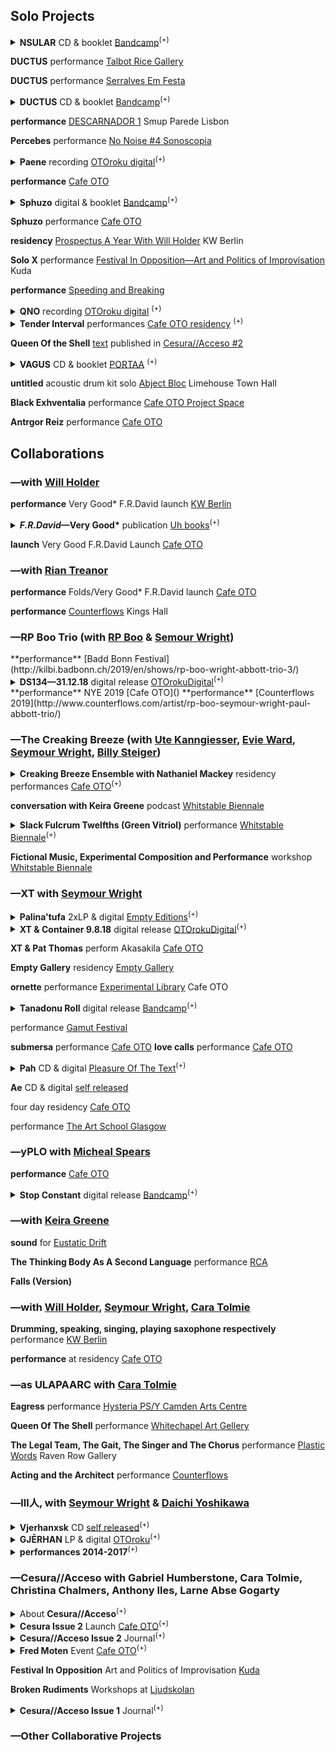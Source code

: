 ## Solo Projects

<details><summary>
<strong>NSULAR</strong> CD & booklet <a href="https://paul-abbott.bandcamp.com/album/nsular">Bandcamp</a><sup>(+)</sup>
</summary>
    <div id="details-wrap">
        <!--Rhythmic Figure: Ductus <a href="#">Project page</a>.<br>!-->
        <blockquote>So we oeandha perform the five theatre body or environment characters of nsular: Knee (Lover), Core (Pendulum), Back (Peacock), Limb (Leaf ) and Neck (Folds) [...]</blockquote> NSULAR is the second of 3 ‘Rhythmic Figure’ projects, following DUCTUS (2019). 61 minutes of audio, across 5 tracks, and a 28 page booklet with new writing; written and recorded in Edinburgh and Brussels in 2020.   
        <!-- project page = /rf/ductus !-->
        <div id="bs-player">
             <iframe style="border: 0; width: 100%; height: 120px;" src="https://bandcamp.com/EmbeddedPlayer/album=1308937241/size=small/bgcol=ffffff/linkcol=0687f5/artwork=none/transparent=true/" seamless><a href="https://paul-abbott.bandcamp.com/album/nsular">Nsular by Paul Abbott</a></iframe>
        </div>
        <img src="https://f4.bcbits.com/img/a0481765264_10.jpg"
        class="responsive-img"><br>
        <!-- link to discogs images page
        <a href="assets/ductus/DUCTUS-2019-BOOKLET-WEB.pdf">NSULAR Booklet PDF</a>
        !-->
    </div>
</details>

**DUCTUS** performance [Talbot Rice Gallery](https://www.trg.ed.ac.uk/event/paul-abbott-ductus)

**DUCTUS** performance [Serralves Em Festa](https://www.serralvesemfesta.com/evento/m16a-paul-abott/)

<details><summary>
<strong>DUCTUS</strong> CD & booklet <a href="https://paul-abbott.bandcamp.com/album/ductus">Bandcamp</a><sup>(+)</sup>
</summary>
    <div id="details-wrap">
        <!--Rhythmic Figure: Ductus <a href="#">Project page</a>.<br>!-->
        <blockquote>DUCTUS is an organic environment, a comedy of vibrations and signs, featuring the fictional characters DETECTIVE ENGINEER, QOSEL, and STRIKE.</blockquote>
        DUCTUS is the first of 3 'Rhythmic Figure' projects.  51 minutes of audio, 12 tracks, 42 page booklet. DUCTUS was written and recorded in Edinburgh and Porto in 2019.
        <!-- project page = /rf/ductus !-->
        <div id="bs-player">
             <iframe style="border: 0; width: 100%; height: 120px;" src="https://bandcamp.com/EmbeddedPlayer/album=53486902/size=large/bgcol=ffffff/linkcol=333333/tracklist=false/artwork=none/transparent=true/" seamless><a href="http://paul-abbott.bandcamp.com/album/ductus">Ductus by Paul Abbott</a></iframe>
        </div>
        <img src="https://f4.bcbits.com/img/a4080751166_10.jpg"
        class="responsive-img"><br>
        <!-- link to discogs images page
        <a href="assets/ductus/DUCTUS-2019-BOOKLET-WEB.pdf">Ductus Booklet PDF</a>
        !-->
    </div>
</details>

**performance** [DESCARNADOR 1](https://www.facebook.com/events/259159891369170/) Smup Parede Lisbon

**Percebes** performance [No Noise #4 Sonoscopia](https://www.facebook.com/events/903774636489378/)

<details><summary>
<strong>Paene</strong> recording <a href="https://www.cafeoto.co.uk/shop/paul-abbott-jake-meginsky-9418">OTOroku digital</a><sup>(+)</sup>
</summary>
    <div id="details-wrap">
    <div id="paene"></div>
    Live recording from Cafe OTO 9/4/18. Double digital release with Jake Meginsky.
    <div id="bs-player">
        <iframe width="100%" height="166" scrolling="no" frameborder="no" allow="autoplay" src="https://w.soundcloud.com/player/?url=https%3A//api.soundcloud.com/tracks/458291286&color=%23ff5500&auto_play=false&hide_related=true&show_comments=false&show_user=true&show_reposts=false&show_teaser=false&amp;show_artwork=false"></iframe><div style="font-size: 10px; color: #cccccc;line-break: anywhere;word-break: normal;overflow: hidden;white-space: nowrap;text-overflow: ellipsis; font-family: Interstate,Lucida Grande,Lucida Sans Unicode,Lucida Sans,Garuda,Verdana,Tahoma,sans-serif;font-weight: 100;"><a href="https://soundcloud.com/cafeoto" title="cafeOTO" target="_blank" style="color: #cccccc; text-decoration: none;">cafeOTO</a> · <a href="https://soundcloud.com/cafeoto/paene-sample-paul-abbott" title="Paene Sample [Paul Abbott]" target="_blank" style="color: #cccccc; text-decoration: none;">Paene Sample [Paul Abbott]</a></div>
    </div>
    <img src="https://i1.sndcdn.com/artworks-000360676188-dn77nu-t500x500.jpg" class="responsive-img">
    </div>
</details>

**performance** [Cafe OTO](http://www.cafeoto.co.uk)

<details><summary>
<strong>Sphuzo</strong> digital & booklet
<a href="https://paul-abbott.bandcamp.com/album/sphuzo">Bandcamp</a><sup>(+)</sup>
</summary>
    <div id="details-wrap">
        <div id="bs-player">
            <iframe style="border: 0; width: 100%; height: 120px;" src="https://bandcamp.com/EmbeddedPlayer/album=3564356557/size=large/bgcol=ffffff/linkcol=333333/tracklist=false/artwork=none/transparent=true/" seamless><a href="http://paul-abbott.bandcamp.com/album/sphuzo">Sphuzo by Paul Abbott</a></iframe>
        </div>
        <img src="https://img.discogs.com/q98StUge_jrsZU35ANO18eau8gY=/fit-in/600x836/filters:strip_icc():format(jpeg):mode_rgb():quality(90)/discogs-images/R-14419075-1574145193-7205.png.jpg"
        class="responsive-img"><br>
        <a href="https://www.discogs.com/release/14419075-Sphuzo/images">see complete text</a>
    </div>
</details>

**Sphuzo** performance [Cafe OTO](#)

**residency** [Prospectus A Year With Will Holder](http://www.kw-berlin.de/en/a-year-with) KW Berlin  

**Solo X** performance [Festival In Opposition—Art and Politics of Improvisation](http://kuda.org/en/festival-opposition-art-and-politics-improvisation-26-29th-october-novi-sad-organization-kudaorg) Kuda

**performance** [Speeding and Breaking](https://www.gold.ac.uk/calendar/?id=9889)

<details><summary>
<strong>QNO</strong> recording <a href="https://www.cafeoto.co.uk/shop/paul-abbott-010216-dl">OTOroku digital</a>
<sup>(+)</sup>
</summary>
    <div id="details-wrap">
        Solo performance, live recording from Cafe OTO
        <div id="bs-player">
        <iframe width="100%" height="166" scrolling="no" frameborder="no" allow="autoplay" src="https://w.soundcloud.com/player/?url=https%3A//api.soundcloud.com/tracks/263612397&color=%23ff5500&auto_play=false&hide_related=true&show_comments=false&show_user=true&show_reposts=false&show_teaser=false&amp;show_artwork=false"></iframe><div style="font-size: 10px; color: #cccccc;line-break: anywhere;word-break: normal;overflow: hidden;white-space: nowrap;text-overflow: ellipsis; font-family: Interstate,Lucida Grande,Lucida Sans Unicode,Lucida Sans,Garuda,Verdana,Tahoma,sans-serif;font-weight: 100;"><a href="https://soundcloud.com/cafeoto" title="cafeOTO" target="_blank" style="color: #cccccc; text-decoration: none;">cafeOTO</a> · <a href="https://soundcloud.com/cafeoto/ds046-paul-abbot-1216-sample" title="DS046 Paul Abbot 1.2.16 (sample)" target="_blank" style="color: #cccccc; text-decoration: none;">DS046 Paul Abbot 1.2.16 (sample)</a></div>
        </div>
        <img src="https://i1.sndcdn.com/artworks-000162372098-d8sp00-t500x500.jpg" class="responsive-img">
    </div>
</details>

<details><summary>
<strong>Tender Interval</strong> performances <a href="https://www.cafeoto.co.uk/archive/2016/08/30/tender-interval-paul-abbott">Cafe OTO residency</a>
<sup>(+)</sup>
</summary>
    <div id="details-wrap">
        <div id="tender"></div>
        Tender Interval was a series of monthly solo performances, in the Cafe OTO Project Space, "that will mobilise paraphrased pasts and imaginary futures to intensively explore the present for a way out."
        <blockquote>There is no origin nor terminus to our feelings<br>—Gregg Bordowitz</blockquote>
        The series was composed of recurring ingredients (in particular): drums, technology, bodies, words and the building in which they are located. For each performance the composition of these elements was take form through a specific figure of existing materials taken from a range of sources.<br>
        <img src="https://www.cafeoto.co.uk/media/uploads/image-frx4-02.jpg" class="responsive-img">
        more at Cafe OTO <a href="https://www.cafeoto.co.uk/archive/2016/08/30/tender-interval-paul-abbott">archive page</a><br>
        </div>
</details>

**Queen Of the Shell** [text](#) published in [Cesura//Acceso #2](https://anagrambooks.com/cesura-acceso-issue-2)

<details><summary>
<strong>VAGUS</strong> CD & booklet <a href="http://www.portaaaa.com/porta-11/">PORTAA</a>
<sup>(+)</sup>
</summary>
    <div id="details-wrap">
            <div id="bs-player">
                <iframe width="100%" height="166" scrolling="no" frameborder="no" allow="autoplay" src="https://w.soundcloud.com/player/?url=https%3A//api.soundcloud.com/tracks/200763111&color=00ff00&show_artwork=false"></iframe><div style="font-size: 10px; color: #cccccc;line-break: anywhere;word-break: normal;overflow: hidden;white-space: nowrap;text-overflow: ellipsis; font-family: Interstate,Lucida Grande,Lucida Sans Unicode,Lucida Sans,Garuda,Verdana,Tahoma,sans-serif;font-weight: 100;"><a href="https://soundcloud.com/portaaaa" title="PORTA" target="_blank" style="color: #cccccc; text-decoration: none;">PORTA</a> · <a href="https://soundcloud.com/portaaaa/11-cd-r-publication-paul-abbott-vagus-excerpt" title="#11 CD-R / Publication: Paul Abbott - Vagus (excerpt)" target="_blank" style="color: #cccccc; text-decoration: none;">#11 CD-R / Publication: Paul Abbott - Vagus (excerpt)</a></div>
            </div>
        <img src="https://img.discogs.com/_fAs1d3y_x9wsIQWSG8lNKPtWDM=/fit-in/600x448/filters:strip_icc():format(jpeg):mode_rgb():quality(90)/discogs-images/R-7459845-1441913226-4443.gif.jpg" class="responsive-img">
        Details at <a href="http://www.portaaaa.com/porta-11/">PORTAA website</a>
        <!-- PDF in future !-->
    </div>
</details>

**untitled** acoustic drum kit solo [Abject Bloc](#) Limehouse Town Hall

**Black Exhventalia** performance [Cafe OTO Project Space](#)

**Antrgor Reiz** performance [Cafe OTO](#)

## Collaborations
### —with [Will Holder](https://www.uhbooks.directory/)

**performance** Very Good* F.R.David launch [KW Berlin](https://www.kw-berlin.de/en/f-r-david-good/) <!-- feb 2020 !-->

<details><summary> <!-- jan 2020? !-->
    <strong><em>F.R.David</em>—Very Good*</strong> publication <a href="https://www.uhbooks.directory/">Uh books</a><sup>(+)</sup>
</summary>
    <div id="details-wrap">
        <a href="https://www.uhbooks.directory/2020/03/02/f-r-david-very-good/">Uh books</a><br>
        <blockquote>F.R.DAVID is a typographical journal, dealing with the organisation of reading and writing in contemporary art practises. Like music, the issue’s “theme” is better off unaccounted for, and up in the air, like a flock of birds (creatures who feature heavily), circling around performance, listening bodies, given time, and loving relations.</blockquote>
        <img src="https://www.uhbooks.directory/wp-content/uploads/2020/03/FRDVeryGoodcover-1200x1918.jpg" class="responsive-img">
        <!--contents page bookmark <img src=" https://www.uhbooks.directory/wp-content/uploads/2020/03/FR-David-Very-good-BOOKMARKS-1-244x1024.jpg" class="responsive-img"> !-->
    </div>
</details>

**launch** Very Good F.R.David Launch [Cafe OTO](#) <!-- jan 2020 !-->

### —with [Rian Treanor](http://www.riantreanor.com/)

**performance** Folds/Very Good* F.R.David launch [Cafe OTO](https://www.cafeoto.co.uk/events/keira-greene-rian-treanor-paul-abbott-will-holder/) <!--jan 2020 !-->

**performance** [Counterflows](#) Kings Hall <!--2019 !-->


### —RP Boo Trio (with [RP Boo](#) & [Semour Wright](#))

<!--2019!--> **performance** [Badd Bonn Festival](http://kilbi.badbonn.ch/2019/en/shows/rp-boo-wright-abbott-trio-3/)

<details><summary>
<!--2019!--> <strong>DS134—31.12.18</strong> digital release <a href="https://www.cafeoto.co.uk/shop/xt-and-rp-boo-311218/">OTOrokuDigital</a><sup>(+)</sup>
</summary>
    <div id="details-wrap">
        Recorded live at Cafe OTO on Tuesday 31st December 2018. Details at <a href="https://www.cafeoto.co.uk/shop/xt-and-rp-boo-311218/">release page</a>
        <blockquote>Chicago footwork originator and pioneer RP Boo alongside ever-radical, longstanding collaborators Seymour Wright and Paul Abbott in a special New Years Eve trio.</blockquote>
            <div id="bs-player">
            <iframe width="100%" height="166" scrolling="no" frameborder="no" allow="autoplay" src="https://w.soundcloud.com/player/?url=https%3A//api.soundcloud.com/tracks/643430094&color=%23ff5500&auto_play=false&hide_related=true&show_comments=false&show_user=true&show_reposts=false&show_teaser=false/&amp;show_artwork=false"></iframe><div style="font-size: 10px; color: #cccccc;line-break: anywhere;word-break: normal;overflow: hidden;white-space: nowrap;text-overflow: ellipsis; font-family: Interstate,Lucida Grande,Lucida Sans Unicode,Lucida Sans,Garuda,Verdana,Tahoma,sans-serif;font-weight: 100;"><a href="https://soundcloud.com/cafeoto" title="cafeOTO" target="_blank" style="color: #cccccc; text-decoration: none;">cafeOTO</a> · <a href="https://soundcloud.com/cafeoto/ds134-xt-rp-boo-311218" title="DS134 - XT &amp; RP Boo - 31.12.18" target="_blank" style="color: #cccccc; text-decoration: none;">DS134 - XT &amp; RP Boo - 31.12.18</a></div>
            </div>
        <img src="https://i1.sndcdn.com/artworks-000558815913-by0cfd-t500x500.jpg" class="responsive-image"><br>
    </div>
</details>

<!--2019!--> **performance** NYE 2019 [Cafe OTO]()<!-- 2019 !-->

<!--2019!--> **performance** [Counterflows 2019](http://www.counterflows.com/artist/rp-boo-seymour-wright-paul-abbott-trio/)

### —The Creaking Breeze (with [Ute Kanngiesser](http://www.utekanngiesser.com), [Evie Ward](http://www.eviescarlettward.com/), [Seymour Wright](http://www.seymourwright.com/), [Billy Steiger](https://www.billysteiger.com/))

<details><summary>
<strong>Creaking Breeze Ensemble with Nathaniel Mackey</strong> residency performances <a href="https://www.cafeoto.co.uk/events/nathaniel-mackey-creaking-breeze-ensemble/">Cafe OTO</a><sup>(+)</sup>
</summary>
    <div id="details-wrap">
        <blockquote>Nathaniel Mackey and the Creaking Breeze Ensemble meet in London for the first time to develop two live performances based on letters from Mackey's From A Broken Bottle epistolary series. Inspired by Mackey's fictional music, these experimental performances will explore the mysterious balance between sound and word. </blockquote>
        About <a href="https://www.ndbooks.com/author/nathaniel-mackey/">Nathaniel Mackey</a><br>
        Cafe OTO <a href="https://www.cafeoto.co.uk/events/nathaniel-mackey-creaking-breeze-ensemble/">Residency event pages</a>
    </div>
</details>

**conversation with Keira Greene** podcast [Whitstable Biennale](https://journal.whitstablebiennale.com/the-creaking-breeze-trio-conversation-with-keira-greene/)

<details><summary>
<strong>Slack Fulcrum Twelfths (Green Vitriol)</strong> performance <a href="https://whitstablebiennale.com/project/slack-fulcrum-twelfths-green-vitriol/">Whitstable Biennale</a><sup>(+)</sup>
</summary>
    <div id="details-wrap">
        <blockquote>..a moment of collective song; an imaginary glass bottom boat (as perspex cube); tidal dynamics; the physics of acoustic and atmospheric pressure. The trio perform their composition animated by the sea and the wind at the end of The Street, a shingle spit stretching out half a mile into the sea at low tide. The Creaking Breeze Trio will perform for 60 minutes, during the 30 minutes of ‘slack water’ time either side of the low tide mark at 16.47pm. The trio will perform with and during any weather. </blockquote>
        About <a href="https://www.ndbooks.com/author/nathaniel-mackey/">Nathaniel Mackey</a><br>
        Whitstable Biennale <a href="https://whitstablebiennale.com/project/slack-fulcrum-twelfths-green-vitriol/">event page</a><br>
        <div id="bs-player">
            <iframe width="100%" height="166" scrolling="no" frameborder="no" allow="autoplay" src="https://w.soundcloud.com/player/?url=https%3A//api.soundcloud.com/tracks/524564010&color=%23292b30&auto_play=false&hide_related=true&show_comments=false&show_user=true&show_reposts=false&show_teaser=false&amp;show_artwork=false"></iframe><div style="font-size: 10px; color: #cccccc;line-break: anywhere;word-break: normal;overflow: hidden;white-space: nowrap;text-overflow: ellipsis; font-family: Interstate,Lucida Grande,Lucida Sans Unicode,Lucida Sans,Garuda,Verdana,Tahoma,sans-serif;font-weight: 100;"><a href="https://soundcloud.com/antrgor_reiz" title="Paul Abbott" target="_blank" style="color: #cccccc; text-decoration: none;">Paul Abbott</a> · <a href="https://soundcloud.com/antrgor_reiz/creaking-breeze-trio-slack-fulcrum-twelfths-green-vitriol-live-at-whitstable-bien" title="Creaking Breeze Trio — Slack Fulcrum Twelfths (Green Vitriol) Live at Whitstable Biennale" target="_blank" style="color: #cccccc; text-decoration: none;">Creaking Breeze Trio — Slack Fulcrum Twelfths (Green Vitriol) Live at Whitstable Biennale</a></div>
        </div>
            <img src="https://whitstablebiennale.com/wp-content/uploads/sites/4/2018/04/Creaking-breeze-2-1024x576.png" class="responsive-img">
        </div>
</details>

**Fictional Music, Experimental Composition and Performance** workshop [Whitstable Biennale](https://whitstablebiennale.com/project/fictional-music-experimental-composition-and-performance/)

### —XT with [Seymour Wright](http://www.seymourwright.com)

<details><summary>
<strong>Palina'tufa</strong> 2xLP & digital <a href="https://emptyeditions.bandcamp.com/album/ee004-palinatufa">Empty Editions</a><sup>(+)</sup>
</summary>
    <div id="details-wrap">
        <a href="https://emptyeditions.bandcamp.com/album/ee004-palinatufa">Empty Editions Bandcamp</a><br>
        <blockquote>Recorded during a two week studio residency in Hong Kong, Palina’tufa departs from XT’s previous albums - primarily documentations of live performances - in its embrace of the recording studio as a form of instrumentation: a tool to sculpt, overdub and (re)assemble their chimeric sounds. </blockquote>
            <div id="bs-player">
            <iframe style="border: 0; width: 100%; height: 120px;" src="https://bandcamp.com/EmbeddedPlayer/album=3970271403/size=large/bgcol=ffffff/linkcol=333333/tracklist=false/artwork=none/transparent=true/" seamless><a href="http://emptyeditions.bandcamp.com/album/ee004-palinatufa">EE004: Palina&#39;tufa by XT (Seymour Wright and Paul Abbott)</a></iframe>
            </div>
        <img src="https://f4.bcbits.com/img/a2835365274_10.jpg" class="responsive-img"><br>
        <!-- add booklet-text? !-->
    </div>
</details>

<details><summary>
<strong>XT & Container 9.8.18</strong> digital release <a href="https://cafeoto.co.uk/shop/xt-container-9818/">OTOrokuDigital</a><sup>(+)</sup>
</summary>
    <div id="details-wrap">
        <a href="https://cafeoto.co.uk/shop/xt-container-9818/">Cafe OTO page</a><br>
        <blockquote>First time trio from Ren Schofield, Seymour Wright and Paul Abbott. Seymour Wright: saxophone; Paul Abbott: drums, electronics; Ren Schofield: Roland 909, tape machine, delay. 2018.</blockquote>
        <img src="https://www.cafeoto.co.uk/media/thumbnails/uploads/ds136-container-xt_page_image.jpg" class="responsive-img"><br>
    </div>
</details>

**XT & Pat Thomas** perform Akasakila [Cafe OTO](https://www.cafeoto.co.uk/events/cecil-taylor-oto-tribute/)<!--2018 !-->

**Empty Gallery** residency [Empty Gallery](https://emptygallery.com/)

**ornette** performance [Experimental Library](https://www.cafeoto.co.uk/events/the-experimental-library-ornette-coleman/) Cafe OTO <!-- 2018 !-->

<details><summary>
<strong>Tanadonu Roll</strong> digital release <a href="https://xxxxxxxxxttttttt.bandcamp.com/releases">Bandcamp</a><sup>(+)</sup>
</summary>
    <div id="details-wrap">
        <a href="https://xxxxxxxxxttttttt.bandcamp.com/releases">Bandcamp page</a><br>
        <blockquote>From machine gun fire to a clearing, a shy dog’s ears twitched in time with sounds that for us were out of reach.[...]<br>
        —Lizzie Homersham</blockquote>
            <div id="bs-player">
            <iframe style="border: 0; width: 100%; height: 120px;" src="https://bandcamp.com/EmbeddedPlayer/album=1040233632/size=large/bgcol=ffffff/linkcol=333333/tracklist=false/artwork=none/transparent=true/" seamless><a href="http://xxxxxxxxxttttttt.bandcamp.com/album/tanadonu-roll">Tanadonu Roll by XT</a></iframe>
            </div>
        <img src="https://f4.bcbits.com/img/a0434529630_10.jpg" class="responsive-img"><br>
    </div>
</details>

performance [Gamut Festival](http://www.gamutkollektiv.com/festival/2017) <!-- 2017 !-->

**submersa** performance [Cafe OTO]() <!--2016!-->
**love calls** performance [Cafe OTO]() <!--2016!-->

<details><summary>
<strong>Pah</strong> CD & digital <a href="https://seymourwrightandpaulabbot.bandcamp.com/">Pleasure Of The Text</a><sup>(+)</sup>
</summary>
    <div id="details-wrap">
        <a href="https://seymourwrightandpaulabbot.bandcamp.com/album/xt-pah">Bandcamp link</a>
        <img src="https://f4.bcbits.com/img/a2049939721_10.jpg" class="responsive-img"><br>
    </div>
</details>

**Ae** CD & digital [self released]() <!--2015!-->

four day residency [Cafe OTO]() <!--2014!-->

performance [The Art School Glasgow]() <!--2014!-->

### —yPLO with [Micheal Spears]()

**performance** [Cafe OTO](https://www.cafeoto.co.uk/events/yplo-paul-abbott-michael-speers/)

<details><summary>
<strong>Stop Constant</strong> digital release <a href="http://yplo.bandcamp.com/">Bandcamp</a><sup>(+)</sup>
</summary>
    <div id="details-wrap">
        micro-album of studies towards a speculative drum kit.<br>
        Recorded, edited, London 2017<br>
            <div id="bs-player">
            <iframe style="border: 0; width: 100%; height: 120px;" src="https://bandcamp.com/EmbeddedPlayer/album=2186035200/size=large/bgcol=ffffff/linkcol=333333/tracklist=false/artwork=none/transparent=true/" seamless><a href="http://yplo.bandcamp.com/album/stop-constant">Stop Constant by yPLO</a></iframe>
            </div>
        <img src="https://f4.bcbits.com/img/a0057796995_10.jpg" class="responsive-img"><br>
    </div>
</details>

### —with [Keira Greene](http://keiragreene.com/)

**sound** for [Eustatic Drift](https://lux.org.uk/work/eustatic-drift-2)

**The Thinking Body As A Second Language** performance [RCA]()

**Falls (Version)**  

### —with [Will Holder](https://www.uhbooks.directory/), [Seymour Wright](http://www.seymourwright.com), [Cara Tolmie](http://caratolmie.tumblr.com)

**Drumming, speaking, singing, playing saxophone respectively** performance [KW Berlin](http://www.kw-berlin.de/en/weekend-10)

**performance** at residency [Cafe OTO](https://www.cafeoto.co.uk/events/paul-abbott-cara-tolmie-will-holder-seymour-wright)

### —as ULAPAARC with [Cara Tolmie](http://caratolmie.tumblr.com)

**Eagress** performance [Hysteria PS/Y Camden Arts Centre](https://www.camdenartscentre.org/whats-on/view/ndpcn08)

**Queen Of The Shell** performance [Whitechapel Art Gellery](http://www.whitechapelgallery.org/about/press/music-for-museums/)

**The Legal Team, The Gait, The Singer and The Chorus** performance [Plastic Words](http://caratolmie.tumblr.com/post/115293286911/the-legal-team-the-singer-the-gait-and-the) Raven Row Gallery

**Acting and the Architect** performance [Counterflows](http://caratolmie.tumblr.com/post/111093977476/acting-and-the-architect-collaborative-performance)

### —lll人, with [Seymour Wright]() & [Daichi Yoshikawa]()

<details><summary>
<strong>Vjerhanxsk</strong> CD <a href="https://www.cafeoto.co.uk/shop/lll-vjerhanxsk/">self released</a><sup>(+)</sup>
</summary>
    <div id="details-wrap">
        Strange, intense and extreme lll人 is the trio of Daichi Yoshikawa, Paul Abbott and Seymour Wright.
        <blockquote>Still finding, twisting and hammering out an expanding musical universe balanced only by its own logics – lll人 have few obvious comparisons. Their performances are consistent radical negotiations of the emotional, physical and social energies of the environments they sound out.</blockquote>
            <div id="bs-player">
            <iframe width="100%" height="166" scrolling="no" frameborder="no" allow="autoplay" src="https://w.soundcloud.com/player/?url=https%3A//api.soundcloud.com/tracks/202333995&color=%23292b30&auto_play=false&hide_related=true&show_comments=false&show_user=true&show_reposts=false&show_teaser=false&amp;show_artwork=false"></iframe><div style="font-size: 10px; color: #cccccc;line-break: anywhere;word-break: normal;overflow: hidden;white-space: nowrap;text-overflow: ellipsis; font-family: Interstate,Lucida Grande,Lucida Sans Unicode,Lucida Sans,Garuda,Verdana,Tahoma,sans-serif;font-weight: 100;"><a href="https://soundcloud.com/llln" title="lll人" target="_blank" style="color: #cccccc; text-decoration: none;">lll人</a> · <a href="https://soundcloud.com/llln/vjerhanxsk-extract" title="vjerhanxsk-EXTRACT" target="_blank" style="color: #cccccc; text-decoration: none;">vjerhanxsk-EXTRACT</a></div>
            </div>
        <img src="https://www.cafeoto.co.uk/media/thumbnails/uploads/vjerhanxsk-pack-01-72-800_page_image.jpg" class="responsive-img"><br>
    </div>
</details>

<details><summary>
<strong>GJĒRHAN</strong> LP & digital <a href="https://www.cafeoto.co.uk/shop/llln-gjerhan/">OTOroku</a><sup>(+)</sup>
</summary>
    <div id="details-wrap">
        <a href="https://www.cafeoto.co.uk/shop/llln-gjerhan/">Cafe OTO page</a><br>
        lll人 (pronounced /el/) is Daichi Yoshikawa, Paul Abbott and Seymour Wright. This recording includes two bare twenty minute excerpts from separate performances at Cafe OTO.
        <blockquote>From subterranea, sweat, haze and dedication emerging out of intimate and intense weekly meetings begun in 2009 – their first, 2012 public performance, squeezed into a London basement was a sheer, vexed and exhilarating smack of organic, heterodyning ideas, and taut, lowbeating lumps.<br> Reemerge/revanish.<br>With the economy of familiar/traditional raw tools feedback, drumkit, altosaxophone, time, space and emotion lll人 move from molten musical pasts to grow future pleasures in sound.<br>The ingredients are familiar, but the listening is not.</blockquote>
        <div id="bs-player">
            <iframe width="100%" height="166" scrolling="no" frameborder="no" allow="autoplay" src="https://w.soundcloud.com/player/?url=https%3A//api.soundcloud.com/tracks/156891234&color=%23292b30&auto_play=false&hide_related=true&show_comments=false&show_user=true&show_reposts=false&show_teaser=false&amp;show_artwork=false"></iframe><div style="font-size: 10px; color: #cccccc;line-break: anywhere;word-break: normal;overflow: hidden;white-space: nowrap;text-overflow: ellipsis; font-family: Interstate,Lucida Grande,Lucida Sans Unicode,Lucida Sans,Garuda,Verdana,Tahoma,sans-serif;font-weight: 100;"><a href="https://soundcloud.com/cafeoto" title="cafeOTO" target="_blank" style="color: #cccccc; text-decoration: none;">cafeOTO</a> · <a href="https://soundcloud.com/cafeoto/lll-gjerhan-excerpt-roku011-lp" title="lll人 - gjērhan [Excerpt] (ROKU011 LP)" target="_blank" style="color: #cccccc; text-decoration: none;">lll人 - gjērhan [Excerpt] (ROKU011 LP)</a></div>
            </div>
        <img src="https://www.cafeoto.co.uk/media/thumbnails/uploads/llln-gjerhan-otoroku011-cover-press_page_image.jpg" class="responsive-img"><br>
    </div>
</details>

<details><summary>
    <strong>performances 2014-2017</strong><sup>(+)</sup>
    </summary>
    <div id="details-wrap">
        NEXT Festival<br> <!--2017!-->
        Cafe OTO<br> <!--2016 !-->
        Ulrichsberg Festival<br> <!--2016 !-->
        No Wave Est Budpaest<br> <!--2016 !-->
        Pocket Theatre Ljubliana<br> <!--2016 !-->
        Akenbush Paris<br> <!--2016 !-->
        <strong>Eyes Go Pop: Psychedelic Japan Series</strong> performance with Rikuro Miyai <a href="http://www.tate.org.uk/whats-on/tate-modern/throwing-shadows-japanese-expanded-cinema-time-pop/eyes-go-pop-psychedelic">Tate Modern</a><br><!--2016 !-->
        Empty Gallery Hong Kong<br> <!--2015 !-->
        Super Delux Tokyo<br> <!--2015 !-->
        Ftarri Tokyo<br> <!--2015 !-->
        Candy Tokyo<br> <!--2015 !-->
        Hideous Porta London<br> <!--2015 !-->
        De La War Pavillion Bexhil<br> <!--2014 !-->
        Hideous Porta London<br> <!--2014 !-->
        Cafe Oto<br> <!--2014 !-->
        Hagenfest
    </div>
</details>

### —Cesura//Acceso with Gabriel Humberstone, Cara Tolmie, Christina Chalmers, Anthony Iles, Larne Abse Gogarty

<details><summary>
About <strong>Cesura//Acceso</strong><sup>(+)</sup>
</summary>
    <div id="details-wrap">
        <!--<a href="#">link to project page</a><br>!-->
        Cesura was formed in 2014 as a place to think through the politics of music. The first issue was published in 2014, the second in 2017. Both issues are distributed by <a href="https://anagrambooks.com/publishers/cesuraacceso">Anagram</a>.<br><br> Cesura//Acceso held workshops, talks, radio shows, and put on gigs exploring the politics of music, poetry and performance.
    </div>
</details>

<details><summary>
<strong>Cesura Issue 2</strong> Launch <a href="https://www.cafeoto.co.uk/events/cesura-acceso-issue-2-launch/">Cafe OTO</a><sup>(+)</sup>
</summary>
    <div id="details-wrap">
        Cesura//Acceso Journal Issue 2 Launch with performances and readings by Claire Potter, Federica Frabetti, Lisa Jeschke and Lucy Beynon, Vindicatrix, Billy Steiger.
    </div>
</details>

<details><summary>
<strong>Cesura//Acceso Issue 2</strong> Journal<a href="#"></a><sup>(+)</sup>
</summary>
    <div id="details-wrap">
        Cesura Issue 2 distributed by <a href="https://anagrambooks.com/cesura-acceso-issue-2">Anagram</a><br>
        <blockquote>Issue 2, in response to the open call Corrupting Desires! Technique, Performance, and Control Cesura present a series of texts which deal with the problems of constraint, restraint and domination in relation to musical production, performance and reception. With new writing from Paul Abbott, Hannah Black, Nathaniel Mackey, Larne Abse Gogarty, Verity Spott, Irene Revell with Annea Lockwood, Paul Rekret, and Federica Frabetti with Mark Fell and contributions from Abject Subject Ensemble (Mattin, Farahnaz Hatam, Sacha Kahir, and Colin Hacklander), Naroder Bourniki, ESW, Danny Hayward, Sophie Hoyle, Sacha Kahir, Pil and Galia Kollectiv, Claire Potter, Byron Peters and Tyler Coburn, David Morris and Kim O'Neil.</blockquote>
        <img src="https://anagrambooks.com/sites/default/files/styles/slide/public/product-images/9780993024610.png?itok=GH0tBjWb" class="responsive-img"><br>
        <a href="#">PDF</a>
    </div>
</details>

<details><summary>
<strong>Fred Moten</strong> Event <a href="https://www.cafeoto.co.uk/events/cesuraacceso-presents-fred-moten/">Cafe OTO</a><sup>(+)</sup>
</summary>
    <div id="details-wrap">
        Event with Will Holder, Hannah Black, Sacha Kahir, Hypatia Vourloumis, Fumi Okiji.
    </div>
</details>

**Festival In Opposition** Art and Politics of Improvisation [Kuda](http://kuda.org/en/festival-opposition-art-and-politics-improvisation-26-29th-october-novi-sad-organization-kudaorg)

**Broken Rudiments** Workshops at [Ljudskolan](#)

<details><summary>
<strong>Cesura//Acceso Issue 1</strong> Journal<a href="#"></a><sup>(+)</sup>
</summary>
    <div id="details-wrap">
        Cesura Issue 1 distributed by <a href="https://anagrambooks.com/cesura-acceso-issue-1">Anagram</a><br>
        <blockquote>Cesura//Acceso is a journal about music and politics. Publishing a mix of commissions and open submissions, the journal asks what it could mean to practice politics through music or think music through politics. Featuring contributions from musicians, writers, artists, theorists and poets, Cesura//Acceso explores, unfolds and encourages interconnected spaces of experimental thought and practice in politics, music and poetics.<br><br>
         It's about: Cruel optimism in Bay Area punk, DJ Rashad and the ghetto thermodynamics of juke, the 1994 Criminal Justice Bill, dole autonomy and rave, Mary J Blige, Lyn Hejinian and lives un-lived, the poetics of turfing, forensic speech analysis, musings on Don Cherry in London, singing and factory work, the abject history of happy hardcore, poetry by Howard Slater and Martin Glaberman, an interview with Joe McPhee, incantations to de-harmonise the world, puking music and more...<br><br>
        Contributors: Sean Bonney, Anne Boyer, Seymour Wright, Stevphen Shukaitis, Howard Slater, Dhanveer Singh Brar, Commune Editions, Alberto Savinio, Kev Nickells, Anthony Iles & Eve Lear, Johanna Isaacson, Matteo Pasquinelli, Martin Glaberman, Emma Robertson Michael Pickering & Marek Korczynski, Lawrence Abu Hamdan, Simon Yuill, Iain Boal</blockquote>
        <img src="https://anagrambooks.com/sites/default/files/styles/slide/public/product-images/9780993024603.jpg?itok=ToRdrIk6" class="responsive-img"><br>
        <a href="#">PDF</a>
    </div>
</details>

### —Other Collaborative Projects

<!-- TO FINISH NOTES-------------------------------
**Wolf Ecologies** trio
**Trio in Porto**
**Bradon LaBelle South London**
**Ben Drew Tempa**
** add various images to solo, and other performances **
** from motor to seed solo text image **
!-->
